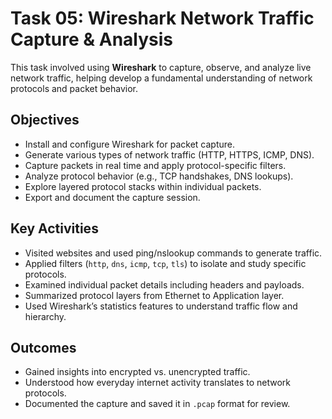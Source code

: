 # Task 05: Wireshark Network Traffic Capture & Analysis

This task involved using **Wireshark** to capture, observe, and analyze live network traffic, helping develop a fundamental understanding of network protocols and packet behavior.

## Objectives

- Install and configure Wireshark for packet capture.
- Generate various types of network traffic (HTTP, HTTPS, ICMP, DNS).
- Capture packets in real time and apply protocol-specific filters.
- Analyze protocol behavior (e.g., TCP handshakes, DNS lookups).
- Explore layered protocol stacks within individual packets.
- Export and document the capture session.

## Key Activities

- Visited websites and used ping/nslookup commands to generate traffic.
- Applied filters (`http`, `dns`, `icmp`, `tcp`, `tls`) to isolate and study specific protocols.
- Examined individual packet details including headers and payloads.
- Summarized protocol layers from Ethernet to Application layer.
- Used Wireshark’s statistics features to understand traffic flow and hierarchy.

## Outcomes

- Gained insights into encrypted vs. unencrypted traffic.
- Understood how everyday internet activity translates to network protocols.
- Documented the capture and saved it in `.pcap` format for review.
